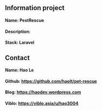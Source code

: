 ## Information project
#### Name: PestRescue
#### Description: <updating>
#### Stack: Laravel

## Contact
#### Name: Hao Le
#### Github: https://github.com/haolt/pet-rescue
#### Blog: https://haodev.wordpress.com
#### Viblo: https://viblo.asia/u/hao3004

